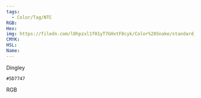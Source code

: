 ```yaml
---
tags:
  - Color/Tag/NTC
RGB:
Hex:
img: https://filedn.com/l0hpzxl1f01yT7GHxtF8cyk/Color%20Snake/standard_csv_to_svg/%23/5D7747.svg
CMYK:
HSL:
Name:
---
```

Dingley
```palette
#5D7747
```
RGB
